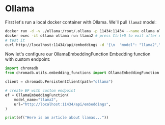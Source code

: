 # Ollama

First let's run a local docker container with Ollama. We'll pull `llama2` model:

```bash
docker run -d -v ./ollama:/root/.ollama -p 11434:11434 --name ollama ollama/ollama
docker exec -it ollama ollama run llama2 # press Ctrl+D to exit after model downloads successfully
# test it
curl http://localhost:11434/api/embeddings -d '{\n  "model": "llama2",\n  "prompt": "Here is an article about llamas..."\n}'
```

Now let's configure our OllamaEmbeddingFunction Embedding function with custom endpoint:

```python
import chromadb
from chromadb.utils.embedding_functions import OllamaEmbeddingFunction

client = chromadb.PersistentClient(path="ollama")

# create EF with custom endpoint
ef = OllamaEmbeddingFunction(
    model_name="llama2",
    url="http://localhost:11434/api/embeddings",
)

print(ef("Here is an article about llamas..."))
```

